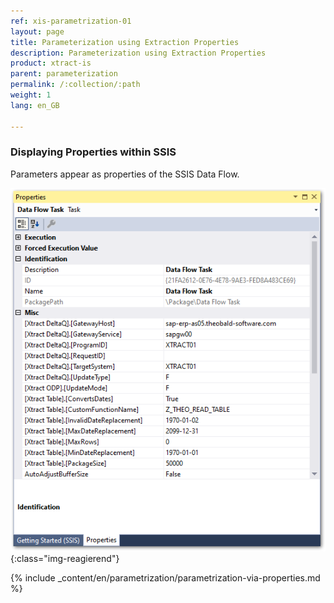 ```yaml
---
ref: xis-parametrization-01
layout: page
title: Parameterization using Extraction Properties
description: Parameterization using Extraction Properties
product: xtract-is
parent: parameterization
permalink: /:collection/:path
weight: 1
lang: en_GB

---
```

### Displaying Properties within SSIS
Parameters appear as properties of the SSIS Data Flow. 

![Properties](/img/content/xis/properties.png){:class="img-reagierend"}

{% include _content/en/parametrization/parametrization-via-properties.md  %}


